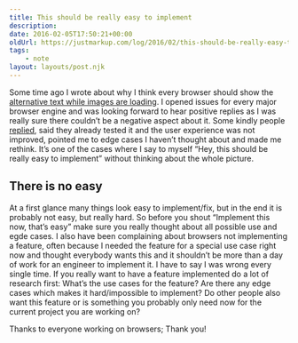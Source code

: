 ```yaml
---
title: This should be really easy to implement
description: 
date: 2016-02-05T17:50:21+00:00
oldUrl: https://justmarkup.com/log/2016/02/this-should-be-really-easy-to-implement/
tags:
    - note
layout: layouts/post.njk
---
```


Some time ago I wrote about why I think every browser should show the [alternative text while images are loading](https://justmarkup.com/log/2016/01/showing-the-alternative-text-while-images-are-loading/). I opened issues for every major browser engine and was looking forward to hear positive replies as I was really sure there couldn’t be a negative aspect about it. Some kindly people [replied](https://code.google.com/p/chromium/issues/detail?id=579402), said they already tested it and the user experience was not improved, pointed me to edge cases I haven’t thought about and made me rethink. It’s one of the cases where I say to myself “Hey, this should be really easy to implement” without thinking about the whole picture.

There is no easy
----------------

At a first glance many things look easy to implement/fix, but in the end it is probably not easy, but really hard. So before you shout “Implement this now, that’s easy” make sure you really thought about all possible use and egde cases. I also have been complaining about browsers not implementing a feature, often because I needed the feature for a special use case right now and thought everybody wants this and it shouldn’t be more than a day of work for an engineer to implement it. I have to say I was wrong every single time. If you really want to have a feature implemented do a lot of research first: What’s the use cases for the feature? Are there any edge cases which makes it hard/impossible to implement? Do other people also want this feature or is something you probably only need now for the current project you are working on?

Thanks to everyone working on browsers; Thank you!